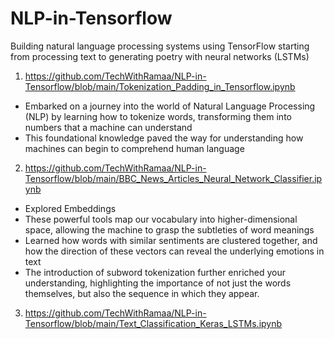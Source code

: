 # NLP-in-Tensorflow
Building natural language processing systems using TensorFlow starting from processing text to generating poetry with neural networks (LSTMs)

1) https://github.com/TechWithRamaa/NLP-in-Tensorflow/blob/main/Tokenization_Padding_in_Tensorflow.ipynb
 * Embarked on a journey into the world of Natural Language Processing (NLP) by learning how to tokenize words, transforming them into numbers that a machine can understand
 * This foundational knowledge paved the way for understanding how machines can begin to comprehend human language

2) https://github.com/TechWithRamaa/NLP-in-Tensorflow/blob/main/BBC_News_Articles_Neural_Network_Classifier.ipynb
 * Explored Embeddings
 * These powerful tools map our vocabulary into higher-dimensional space, allowing the machine to grasp the subtleties of word meanings
 * Learned how words with similar sentiments are clustered together, and how the direction of these vectors can reveal the underlying emotions in text
 * The introduction of subword tokenization further enriched your understanding, highlighting the importance of not just the words themselves, but also the sequence in which they appear.

3) https://github.com/TechWithRamaa/NLP-in-Tensorflow/blob/main/Text_Classification_Keras_LSTMs.ipynb
